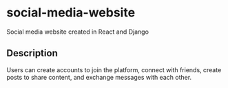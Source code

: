 # social-media-website
Social media website created in React and Django

## Description
Users can create accounts to join the platform, connect with friends, create posts to share content, and exchange messages with each other. 
